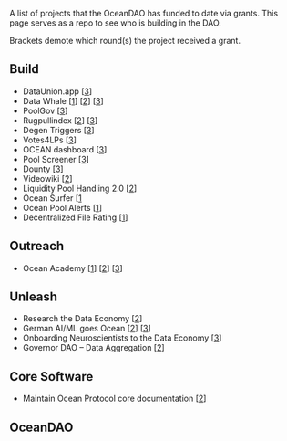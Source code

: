 A list of projects that the OceanDAO has funded to date via grants. This page serves as a repo to see who is building in the DAO.

Brackets demote which round(s) the project received a grant. 


## Build

 - DataUnion.app [[3](https://port.oceanprotocol.com/t/proposal-dataunion-app-upload-challenge/462)]
 - Data Whale [[1](https://port.oceanprotocol.com/t/proposal-the-data-whale-alga-application-helping-you-navigate-the-data-economy/288)] [[2](https://port.oceanprotocol.com/t/proposal-the-data-whale-alga-development-sprint-phase-2/359)] [[3](https://port.oceanprotocol.com/t/proposal-data-whales-the-art-of-data-proposed-data-strategy/439)]
 - PoolGov [[3](https://port.oceanprotocol.com/t/proposal-poolgov-a-gasless-proposal-voting-tool-for-datapool-governance-by-lps/473)]
 - Rugpullindex [[2](https://port.oceanprotocol.com/t/oceandao-r2-proposal-rugpullindex-com/364)] [[3](https://port.oceanprotocol.com/t/rugpullindex-com-round-3-proposal/434)]
 - Degen Triggers [[3](https://port.oceanprotocol.com/t/proposal-degen-triggers/471)]
 - Votes4LPs [[3](https://port.oceanprotocol.com/t/proposal-votes4lps-give-all-ocean-tokens-a-vote/459)]
 - OCEAN dashboard [[3](https://port.oceanprotocol.com/t/proposal-ocean-dashboard/467)]
 - Pool Screener [[3](https://port.oceanprotocol.com/t/proposal-pool-screener/469)]
 - Dounty [[3](https://port.oceanprotocol.com/t/proposal-dounty-a-data-bounty-platform/448)]
 - Videowiki [[2](https://port.oceanprotocol.com/t/proposal-videowiki-a-collaborative-content-creation-platform/362)]
 - Liquidity Pool Handling 2.0  [[2](https://port.oceanprotocol.com/t/proposal-liquidity-pool-handling-2-0/370)]
 - Ocean Surfer [[1](https://port.oceanprotocol.com/t/proposal-ocean-surfer-duck-dive-1-enabling-real-time-streaming-payments-for-consuming-c2d-services/308)
 - Ocean Pool Alerts [[1](https://port.oceanprotocol.com/t/proposal-ocean-pool-alerts/314)]
 - Decentralized File Rating [[1](https://port.oceanprotocol.com/t/proposal-dfr-decentralized-file-rating-by-oceancap/313)]

## Outreach

 - Ocean Academy [[1](https://port.oceanprotocol.com/t/proposal-ocean-academy-project-shrimp/283)] [[2](https://port.oceanprotocol.com/t/proposal-ocean-academy-project-oyster/382)] [[3](https://port.oceanprotocol.com/t/proposal-ocean-academy-project-kraken/465)]

## Unleash

 - Research the Data Economy [[2](https://port.oceanprotocol.com/t/research-the-data-economy/354)]
 - German AI/ML goes Ocean [[2](https://port.oceanprotocol.com/t/german-ai-ml-goes-ocean/353)] [[3](https://port.oceanprotocol.com/t/german-ai-ml-goes-ocean-continued/433)]
 - Onboarding Neuroscientists to the Data Economy [[3](https://port.oceanprotocol.com/t/mission-coral-onboarding-neuroscientists-to-the-data-economy/455)]
 - Governor DAO – Data Aggregation [[2](https://port.oceanprotocol.com/t/proposal-governor-dao-data-aggregation/395)]

## Core Software

 - Maintain Ocean Protocol core documentation [[2](https://port.oceanprotocol.com/t/proposal-maintain-ocean-protocol-core-component-documentation/381)]

## OceanDAO


